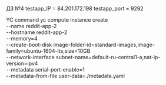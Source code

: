 ДЗ №4
testapp_IP = 84.201.172.198
testapp_port = 9292

YC command
yc compute instance create \
  --name reddit-app-2 \
  --hostname reddit-app-2 \
  --memory=4 \
  --create-boot-disk image-folder-id=standard-images,image-family=ubuntu-1604-lts,size=10GB \
  --network-interface subnet-name=default-ru-central1-a,nat-ip-version=ipv4 \
  --metadata serial-port-enable=1 \
  --metadata-from-file user-data=./metadata.yaml
